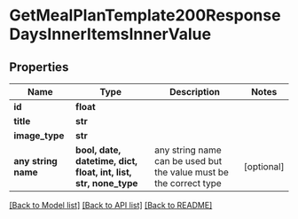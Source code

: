 # GetMealPlanTemplate200ResponseDaysInnerItemsInnerValue


## Properties
Name | Type | Description | Notes
------------ | ------------- | ------------- | -------------
**id** | **float** |  | 
**title** | **str** |  | 
**image_type** | **str** |  | 
**any string name** | **bool, date, datetime, dict, float, int, list, str, none_type** | any string name can be used but the value must be the correct type | [optional]

[[Back to Model list]](../README.md#documentation-for-models) [[Back to API list]](../README.md#documentation-for-api-endpoints) [[Back to README]](../README.md)


